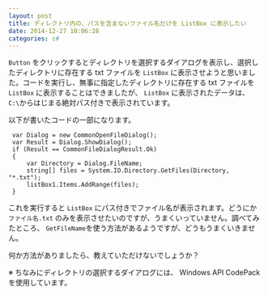 ```yaml
---
layout: post
title: ディレクトリ内の、パスを含まないファイル名だけを ListBox に表示したい
date: 2014-12-27 10:06:28
categories: c#
---
```

<!-- {% raw %} -->
<p><code>Button</code> をクリックするとディレクトリを選択するダイアログを表示し、選択したディレクトリに存在する txt ファイルを <code>ListBox</code> に表示させようと思いました。コードを実行し、無事に指定したディレクトリに存在する txt ファイルを <code>ListBox</code> に表示することはできましたが、 <code>ListBox</code> に表示されたデータは、<code>C:\</code>からはじまる絶対パス付きで表示されています。</p>

<p>以下が書いたコードの一部になります。</p>

<pre><code> var Dialog = new CommonOpenFileDialog();
 var Result = Dialog.ShowDialog();
 if (Result == CommonFileDialogResult.Ok)
 {
     var Directory = Dialog.FileName;
     string[] files = System.IO.Directory.GetFiles(Directory, "*.txt");
     listBox1.Items.AddRange(files);
 }
</code></pre>

<p>これを実行すると <code>ListBox</code> にパス付きでファイル名が表示されます。どうにか <code>ファイル名.txt</code> のみを表示させたいのですが、うまくいっていません。調べてみたところ、 <code>GetFileName</code>を使う方法があるようですが、どうもうまくいきません。</p>

<p>何か方法がありましたら、教えていただけないでしょうか？</p>

<p>※ ちなみにディレクトリの選択するダイアログには、 Windows API CodePack を使用しています。</p>
<!-- {% endraw %} -->
